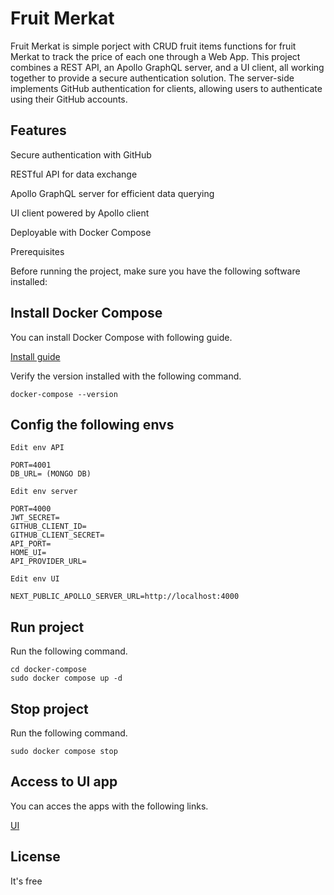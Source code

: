 # Fruit Merkat
Fruit Merkat is simple porject with CRUD fruit items functions for fruit Merkat to track the price of each one through a Web App. This project combines a REST API, an Apollo GraphQL server, and a UI client, all working together to provide a secure authentication solution. The server-side implements GitHub authentication for clients, allowing users to authenticate using their GitHub accounts.

## Features
Secure authentication with GitHub

RESTful API for data exchange

Apollo GraphQL server for efficient data querying

UI client powered by Apollo client

Deployable with Docker Compose

Prerequisites


Before running the project, make sure you have the following software installed:


## Install Docker Compose

You can install Docker Compose with following guide.

[Install guide](https://docs.docker.com/compose/install/)

Verify the version installed with the following command.

```shell
docker-compose --version
```


## Config the following envs

```shell
Edit env API

PORT=4001
DB_URL= (MONGO DB)
```

```shell
Edit env server

PORT=4000
JWT_SECRET=
GITHUB_CLIENT_ID=
GITHUB_CLIENT_SECRET=
API_PORT=
HOME_UI=
API_PROVIDER_URL=
```

```shell
Edit env UI

NEXT_PUBLIC_APOLLO_SERVER_URL=http://localhost:4000
```


## Run project

Run the following command.

```shell
cd docker-compose
sudo docker compose up -d
```


## Stop project

Run the following command.

```shell
sudo docker compose stop
```


## Access to UI app

You can acces the apps with the following links.

[UI](http://localhost:3000/)



## License
It's free